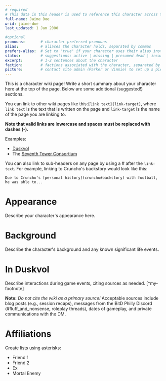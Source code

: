 ```yaml
---
# required
# This data in this header is used to reference this character across the entire website. 
full-name: Jaime Doe
w-id: jaime-doe
last_updated: 1 Jan 2000

#optional
pronouns:       # character preferred pronouns
alias:          # aliases the character holds, separated by commas
prefers-alias:  # Set to "true" if your character uses their alias instead of their name; otherwise, leave blank.
status:         # suggestions: active | missing | presumed dead | incarcerated | dead
excerpt:        # 1-2 sentences about the character
faction:        # factions associated with the character, separated by commas
picture:        # contact site admin (Parker or Vinnie) to set up a picture.
---
```


This is a character wiki page! Write a short summary about your character here at the top of the page. Below are some additional (suggested!) sections.

You can link to other wiki pages like this:`[link text](link-target)`, where `link text` is the text that is written on the page and `link-target` is the name of the page you are linking to.

**Note that valid links are lowercase and spaces must be replaced with dashes (-).**

Examples:
* [Duskvol](duskvol)
* The [Seventh Tower Consortium](seventh-tower-consortium)

You can also link to sub-headers on any page by using a # after the `link-text`. For example, linking to Cruncho's backstory would look like this:

`Due to Cruncho's [personal history](cruncho#backstory) with football, he was able to...`

# Appearance
Describe your character's appearance here.

# Background
Describe the character's background and any known significant life events.

# In Duskvol
Describe interactions during game events, citing sources as needed. [^my-footnote]

**Note:** _Do not cite the wiki as a primary source!_ Acceptable sources include blog posts (e.g., session recaps), messages from the BitD Philly Discord (#fluff_and_nonsense, roleplay threads), dates of gameplay, and private communications with the DM. 

# Affiliations
Create lists using asterisks:

* Friend 1
* Friend 2
* Ex
* Mortal Enemy